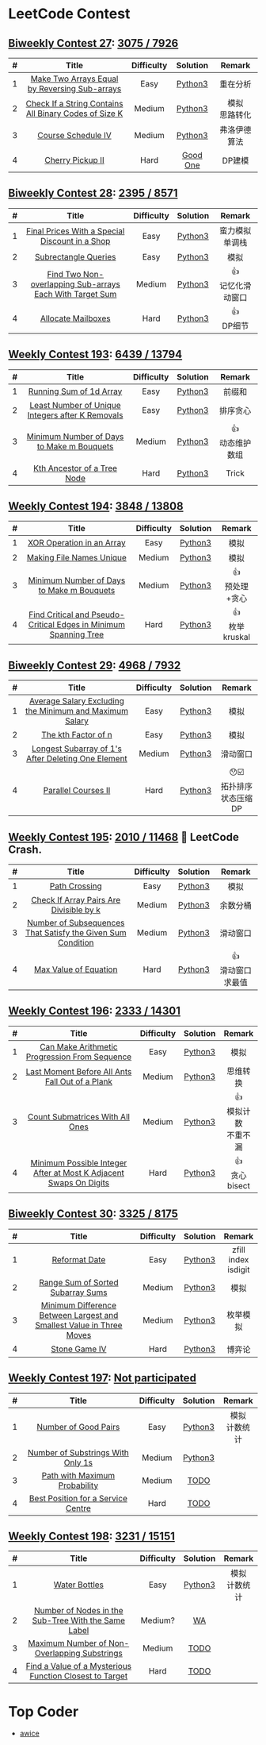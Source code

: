 # LeetCode Contest
## [Biweekly Contest 27](https://leetcode.com/contest/biweekly-contest-27): [3075 / 7926](https://leetcode.com/contest/biweekly-contest-27/ranking)
| # | Title | Difficulty | Solution | Remark |
|:---:| :-----: | :---------:| :-----------:| :---------:| 
| 1 | [Make Two Arrays Equal by Reversing Sub-arrays](https://leetcode.com/contest/biweekly-contest-27/problems/make-two-arrays-equal-by-reversing-sub-arrays/) | Easy | [Python3](./BiweeklyContest27/1.py) | 重在分析  |
| 2 | [Check If a String Contains All Binary Codes of Size K](https://leetcode.com/contest/biweekly-contest-27/problems/check-if-a-string-contains-all-binary-codes-of-size-k/) |  Medium | [Python3](./BiweeklyContest27/2.py) | 模拟<br>思路转化 |
| 3 | [Course Schedule IV](https://leetcode.com/contest/biweekly-contest-27/problems/course-schedule-iv/) |  Medium | [Python3](./BiweeklyContest27/3.py) |弗洛伊德算法 |
| 4 | [Cherry Pickup II](https://leetcode.com/contest/biweekly-contest-27/problems/cherry-pickup-ii/) |  Hard | [Good One](./BiweeklyContest27/4.py) | DP建模|

## [Biweekly Contest 28](https://leetcode.com/contest/biweekly-contest-28): [2395 / 8571](https://leetcode.com/contest/biweekly-contest-28/ranking)
| # | Title | Difficulty | Solution | Remark |
|:---:| :-----: | :---------:| :-----------:| :---------:| 
| 1 | [Final Prices With a Special Discount in a Shop](https://leetcode.com/contest/biweekly-contest-28/problems/final-prices-with-a-special-discount-in-a-shop/) | Easy | [Python3](./BiweeklyContest28/1.py) | 蛮力模拟<br>单调栈  |
| 2 | [Subrectangle Queries](https://leetcode.com/contest/biweekly-contest-28/problems/subrectangle-queries/) |  Easy | [Python3](./BiweeklyContest28/2.py) | 模拟 |
| 3 | [Find Two Non-overlapping Sub-arrays Each With Target Sum](https://leetcode.com/contest/biweekly-contest-28/problems/find-two-non-overlapping-sub-arrays-each-with-target-sum/) | Medium | [Python3](./BiweeklyContest28/3.py) | :thumbsup:<br>记忆化滑动窗口|
| 4 | [Allocate Mailboxes](https://leetcode.com/contest/biweekly-contest-28/problems/allocate-mailboxes/) |  Hard | [Python3](./BiweeklyContest28/4.py) | :thumbsup:<br>DP细节 |

## [Weekly Contest 193](https://leetcode.com/contest/weekly-contest-193): [6439 / 13794](https://leetcode.com/contest/weekly-contest-193/ranking)
| # | Title | Difficulty | Solution | Remark |
|:---:| :-----: | :---------:| :-----------:| :---------:| 
| 1 | [Running Sum of 1d Array](https://leetcode.com/contest/weekly-contest-193/problems/running-sum-of-1d-array/) | Easy | [Python3](./WeeklyContest193/1.py) | 前缀和  |
| 2 | [Least Number of Unique Integers after K Removals](https://leetcode.com/contest/weekly-contest-193/problems/least-number-of-unique-integers-after-k-removals/) |  Easy | [Python3](./WeeklyContest193/2.py) | 排序贪心 |
| 3 | [Minimum Number of Days to Make m Bouquets](https://leetcode.com/contest/weekly-contest-193/problems/minimum-number-of-days-to-make-m-bouquets/) |  Medium | [Python3](./WeeklyContest193/3.py) |:thumbsup:<br>动态维护数组 |
| 4 | [Kth Ancestor of a Tree Node](https://leetcode.com/contest/weekly-contest-193/problems/kth-ancestor-of-a-tree-node/) |  Hard | [Python3](./WeeklyContest193/4.py) |Trick |

## [Weekly Contest 194](https://leetcode.com/contest/weekly-contest-194): [3848 / 13808](https://leetcode.com/contest/weekly-contest-194/ranking)
| # | Title | Difficulty | Solution | Remark |
|:---:| :-----: | :---------:| :-----------:| :---------:| 
| 1 | [XOR Operation in an Array](https://leetcode.com/contest/weekly-contest-194/problems/xor-operation-in-an-array/) | Easy | [Python3](./WeeklyContest194/1.py) |模拟  |
| 2 | [Making File Names Unique](https://leetcode.com/contest/weekly-contest-194/problems/making-file-names-unique/) |  Medium | [Python3](./WeeklyContest194/2.py) | 模拟 |
| 3 | [Minimum Number of Days to Make m Bouquets](https://leetcode.com/contest/weekly-contest-194/problems/avoid-flood-in-the-city/) |  Medium | [Python3](./WeeklyContest194/3.py) |:thumbsup:<br>预处理+贪心 |
| 4 | [Find Critical and Pseudo-Critical Edges in Minimum Spanning Tree](https://leetcode.com/contest/weekly-contest-194/problems/find-critical-and-pseudo-critical-edges-in-minimum-spanning-tree/) |  Hard | [Python3](./WeeklyContest194/4.py) |:thumbsup:<br>枚举<br>kruskal |

## [Biweekly Contest 29](https://leetcode.com/contest/biweekly-contest-29): [4968 / 7932](https://leetcode.com/contest/biweekly-contest-29/ranking)
| # | Title | Difficulty | Solution | Remark |
|:---:| :-----: | :---------:| :-----------:| :---------:| 
| 1 | [Average Salary Excluding the Minimum and Maximum Salary](https://leetcode.com/contest/biweekly-contest-29/problems/average-salary-excluding-the-minimum-and-maximum-salary/) | Easy | [Python3](./BiweeklyContest29/1.py) |  模拟 |
| 2 | [The kth Factor of n](https://leetcode.com/contest/biweekly-contest-29/problems/the-kth-factor-of-n/) |  Easy | [Python3](./BiweeklyContest29/2.py) | 模拟 |
| 3 | [Longest Subarray of 1's After Deleting One Element](https://leetcode.com/contest/biweekly-contest-29/problems/longest-subarray-of-1s-after-deleting-one-element/) |  Medium | [Python3](./BiweeklyContest29/3.py) |滑动窗口 |
| 4 | [Parallel Courses II](https://leetcode.com/contest/biweekly-contest-29/problems/parallel-courses-ii/) |  Hard | [Python3](./BiweeklyContest29/4.py) |:hushed::ballot_box_with_check:<br>拓扑排序<br>状态压缩DP|

## [Weekly Contest 195](https://leetcode.com/contest/weekly-contest-195/): [2010 / 11468](https://leetcode.com/contest/weekly-contest-195/ranking) :see_no_evil: LeetCode Crash.
| # | Title | Difficulty | Solution | Remark |
|:---:| :-----: | :---------:| :-----------:| :---------:| 
| 1 | [Path Crossing](https://leetcode.com/contest/weekly-contest-195/problems/path-crossing/) | Easy | [Python3](./WeeklyContest195/1.py) | 模拟  |
| 2 | [Check If Array Pairs Are Divisible by k](https://leetcode.com/contest/weekly-contest-195/problems/check-if-array-pairs-are-divisible-by-k/) |  Medium | [Python3](./WeeklyContest195/2.py) | 余数分桶 |
| 3 | [Number of Subsequences That Satisfy the Given Sum Condition](https://leetcode.com/contest/weekly-contest-195/problems/number-of-subsequences-that-satisfy-the-given-sum-condition/) |  Medium | [Python3](./WeeklyContest195/3.py) | 滑动窗口|
| 4 | [Max Value of Equation](https://leetcode.com/contest/weekly-contest-195/problems/max-value-of-equation/) |  Hard | [Python3](./WeeklyContest195/4.py) |:thumbsup:<br>滑动窗口求最值 |


## [Weekly Contest 196](https://leetcode.com/contest/weekly-contest-196/): [2333 / 14301](https://leetcode.com/contest/weekly-contest-196/ranking) 
| # | Title | Difficulty | Solution | Remark |
|:---:| :-----: | :---------:| :-----------:| :---------:| 
| 1 | [Can Make Arithmetic Progression From Sequence](https://leetcode.com/contest/weekly-contest-196/problems/can-make-arithmetic-progression-from-sequence/) | Easy | [Python3](./WeeklyContest196/1.py) | 模拟 |
| 2 | [Last Moment Before All Ants Fall Out of a Plank](https://leetcode.com/contest/weekly-contest-196/problems/last-moment-before-all-ants-fall-out-of-a-plank/) |  Medium | [Python3](./WeeklyContest196/2.py) | 思维转换 |
| 3 | [Count Submatrices With All Ones](https://leetcode.com/contest/weekly-contest-196/problems/count-submatrices-with-all-ones/) |  Medium | [Python3](./WeeklyContest196/3.py) | :thumbsup:<br>模拟计数<br>不重不漏|
| 4 | [Minimum Possible Integer After at Most K Adjacent Swaps On Digits](https://leetcode.com/contest/weekly-contest-196/problems/minimum-possible-integer-after-at-most-k-adjacent-swaps-on-digits/) |  Hard | [Python3](./WeeklyContest196/4.py) | :thumbsup:<br>贪心<br>bisect |

## [Biweekly Contest 30](https://leetcode.com/contest/biweekly-contest-30): [3325 / 8175](https://leetcode.com/contest/biweekly-contest-30/ranking) 
| # | Title | Difficulty | Solution | Remark |
|:---:| :-----: | :---------:| :-----------:| :---------:| 
| 1 | [Reformat Date](https://leetcode.com/contest/biweekly-contest-30/problems/reformat-date/) | Easy | [Python3](./BiweeklyContest30/1.py) | zfill<br>index<br>isdigit |
| 2 | [Range Sum of Sorted Subarray Sums](https://leetcode.com/contest/biweekly-contest-30/problems/range-sum-of-sorted-subarray-sums/) |  Medium | [Python3](./BiweeklyContest30/2.py) | 模拟 |
| 3 | [Minimum Difference Between Largest and Smallest Value in Three Moves](https://leetcode.com/contest/biweekly-contest-30/problems/minimum-difference-between-largest-and-smallest-value-in-three-moves/) |  Medium | [Python3](./BiweeklyContest30/3.py) |枚举模拟 |
| 4 | [Stone Game IV](https://leetcode.com/contest/biweekly-contest-30/problems/stone-game-iv/) |  Hard | [Python3](./BiweeklyContest30/4.py) |博弈论|

## [Weekly Contest 197](https://leetcode.com/contest/weekly-contest-197): [Not participated](https://leetcode.com/contest/weekly-contest-197/ranking) 
| # | Title | Difficulty | Solution | Remark |
|:---:| :-----: | :---------:| :-----------:| :---------:| 
| 1 | [Number of Good Pairs](https://leetcode.com/contest/weekly-contest-197/problems/number-of-good-pairs/) | Easy | [Python3](./WeeklyContest197/1.py) | 模拟<br>计数统计 |
| 2 | [Number of Substrings With Only 1s](https://leetcode.com/contest/weekly-contest-197/problems/number-of-substrings-with-only-1s/) | Medium | [Python3](./WeeklyContest197/2.py) |  |
| 3 | [Path with Maximum Probability](https://leetcode.com/contest/weekly-contest-197/problems/path-with-maximum-probability/) | Medium | [TODO](./WeeklyContest197/3.py) | |
| 4 | [Best Position for a Service Centre](https://leetcode.com/contest/weekly-contest-197/problems/best-position-for-a-service-centre/) | Hard | [TODO](./WeeklyContest197/4.py) |  |

## [Weekly Contest 198](https://leetcode.com/contest/weekly-contest-198): [3231 / 15151](https://leetcode.com/contest/weekly-contest-198/ranking) 
| # | Title | Difficulty | Solution | Remark |
|:---:| :-----: | :---------:| :-----------:| :---------:| 
| 1 | [Water Bottles](https://leetcode.com/contest/weekly-contest-198/problems/water-bottles/) | Easy | [Python3](./WeeklyContest198/1.py) | 模拟<br>计数统计 |
| 2 | [Number of Nodes in the Sub-Tree With the Same Label](https://leetcode.com/contest/weekly-contest-198/problems/number-of-nodes-in-the-sub-tree-with-the-same-label/) | Medium? | [WA](./WeeklyContest198/2.py) |  |
| 3 | [Maximum Number of Non-Overlapping Substrings](https://leetcode.com/contest/weekly-contest-198/problems/maximum-number-of-non-overlapping-substrings/) | Medium | [TODO](./WeeklyContest198/3.py) | |
| 4 | [Find a Value of a Mysterious Function Closest to Target](https://leetcode.com/contest/weekly-contest-198/problems/find-a-value-of-a-mysterious-function-closest-to-target/) | Hard | [TODO](./WeeklyContest198/4.py) |  |

# Top Coder
* [awice](https://leetcode.com/awice/)
